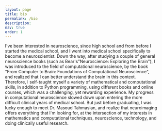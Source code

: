 ```yaml
---
layout: page
title: bio
permalink: /bio
description: 
nav: true
order: 1
---
```


I've been interested in neuroscience, since high school and from before I started the medical school, and I went into medical school specifically to become a neuroscientist. Down the way, after studying a couple of general neuroscience books (such as Bear's"Neuroscience: Exploring the Brain"), I was introduced to the field of computational neuroscience, by the book "From Computer to Brain: Foundations of Computational Neuroscience", and realized that I can better understand the brain in this context. Therefore, I self-taught myself a variety of mathematical and computational skills, in addition to Python programming, using different books and online courses, which was a challenging, yet rewarding experience. My progress in computational neuroscience slowed down upon entering the more difficult clinical years of medical school. But just before graduating, I was lucky enough to meet Dr. Masoud Tahmasian, and realize that neuroimaging offers everything that I'm looking for, at the intersection of my interests in mathematics and computational techniques, neuroscience, technology, and doing clinically useful research. 

